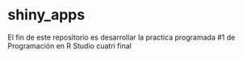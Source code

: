 # shiny_apps
El fin de este repositorio es desarrollar la practica programada #1 de Programación en R Studio cuatri final
